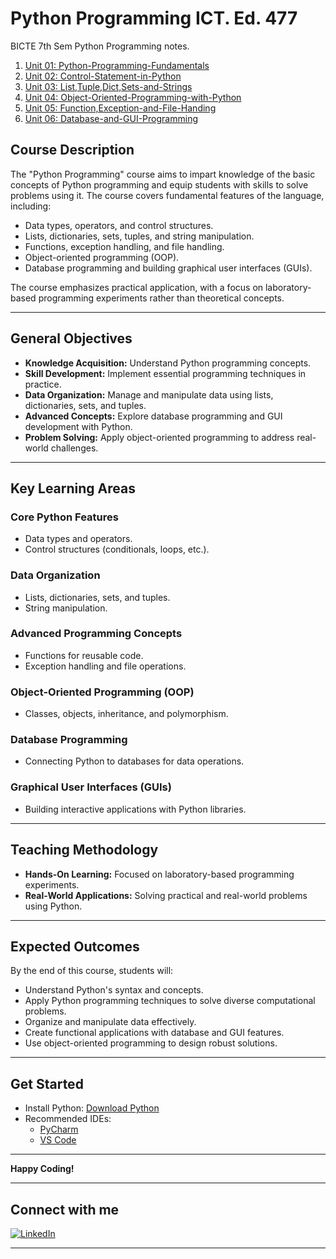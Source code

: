 # Python Programming ICT. Ed. 477
BICTE 7th Sem Python Programming notes.
1. [Unit 01: Python-Programming-Fundamentals](01-Python-Programming-Fundamentals.md)  
2. [Unit 02: Control-Statement-in-Python](02-Control-Statement-in-Python.md)  
3. [Unit 03: List,Tuple,Dict,Sets-and-Strings](03-List,Tuple,Dict,Sets-and-Strings.md)  
4. [Unit 04: Object-Oriented-Programming-with-Python](04-Object-Oriented-Programming-with-Python.md)  
5. [Unit 05: Function,Exception-and-File-Handing](05-Function,Exception-and-File-Handing.md)  
6. [Unit 06: Database-and-GUI-Programming](06-Database-and-GUI-Programming.md)  

## **Course Description**
The "Python Programming" course aims to impart knowledge of the basic concepts of Python programming and equip students with skills to solve problems using it. The course covers fundamental features of the language, including:
- Data types, operators, and control structures.
- Lists, dictionaries, sets, tuples, and string manipulation.
- Functions, exception handling, and file handling.
- Object-oriented programming (OOP).
- Database programming and building graphical user interfaces (GUIs).

The course emphasizes practical application, with a focus on laboratory-based programming experiments rather than theoretical concepts.

---

## **General Objectives**
- **Knowledge Acquisition:** Understand Python programming concepts.
- **Skill Development:** Implement essential programming techniques in practice.
- **Data Organization:** Manage and manipulate data using lists, dictionaries, sets, and tuples.
- **Advanced Concepts:** Explore database programming and GUI development with Python.
- **Problem Solving:** Apply object-oriented programming to address real-world challenges.

---

## **Key Learning Areas**
### **Core Python Features**
- Data types and operators.
- Control structures (conditionals, loops, etc.).

### **Data Organization**
- Lists, dictionaries, sets, and tuples.
- String manipulation.

### **Advanced Programming Concepts**
- Functions for reusable code.
- Exception handling and file operations.

### **Object-Oriented Programming (OOP)**
- Classes, objects, inheritance, and polymorphism.

### **Database Programming**
- Connecting Python to databases for data operations.

### **Graphical User Interfaces (GUIs)**
- Building interactive applications with Python libraries.

---

## **Teaching Methodology**
- **Hands-On Learning:** Focused on laboratory-based programming experiments.
- **Real-World Applications:** Solving practical and real-world problems using Python.

---

## **Expected Outcomes**
By the end of this course, students will:
- Understand Python's syntax and concepts.
- Apply Python programming techniques to solve diverse computational problems.
- Organize and manipulate data effectively.
- Create functional applications with database and GUI features.
- Use object-oriented programming to design robust solutions.

---

## **Get Started**
- Install Python: [Download Python](https://www.python.org/downloads/)
- Recommended IDEs: 
  - [PyCharm](https://www.jetbrains.com/pycharm/)
  - [VS Code](https://code.visualstudio.com/)

---

**Happy Coding!**

<hr>

## Connect with me

[![LinkedIn](https://img.shields.io/badge/LinkedIn-Profile-blue?logo=linkedin&logoColor=white&style=flat-square)](https://www.linkedin.com/in/sushan-khatri-959248259/)
<hr>